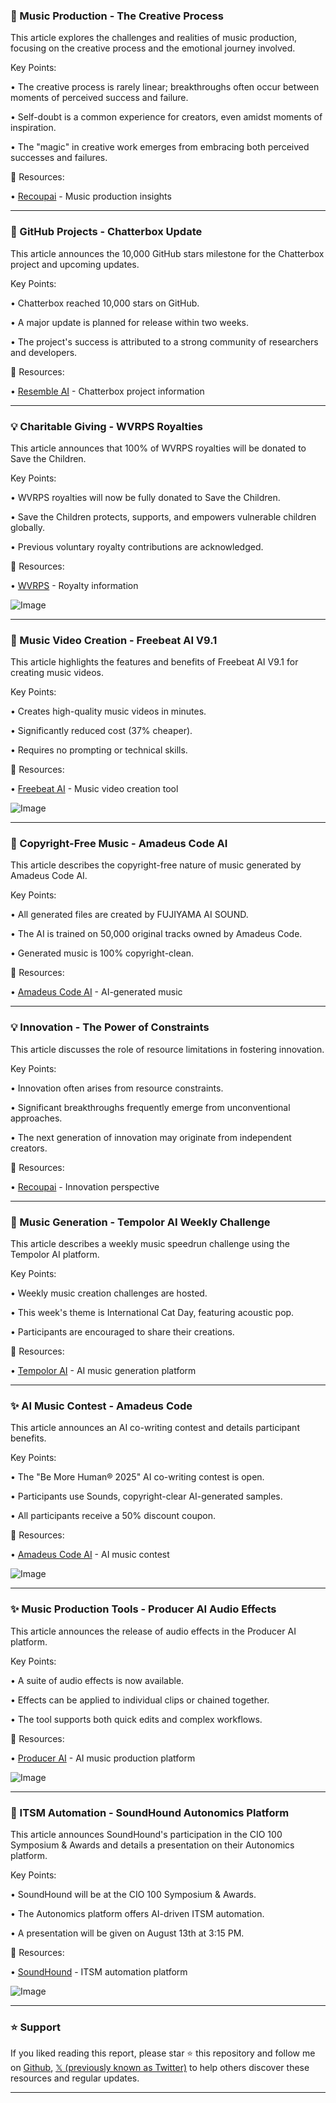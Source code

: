 ### 🤖 Music Production - The Creative Process

This article explores the challenges and realities of music production, focusing on the creative process and the emotional journey involved.

Key Points:

• The creative process is rarely linear; breakthroughs often occur between moments of perceived success and failure.


•  Self-doubt is a common experience for creators, even amidst moments of inspiration.


• The "magic" in creative work emerges from embracing both perceived successes and failures.


🔗 Resources:

• [Recoupai](https://x.com/recoupai) - Music production insights


---

### 🚀 GitHub Projects - Chatterbox Update

This article announces the 10,000 GitHub stars milestone for the Chatterbox project and upcoming updates.

Key Points:

• Chatterbox reached 10,000 stars on GitHub.


• A major update is planned for release within two weeks.


• The project's success is attributed to a strong community of researchers and developers.


🔗 Resources:

• [Resemble AI](https://x.com/resembleai) - Chatterbox project information


---

### 💡 Charitable Giving - WVRPS Royalties

This article announces that 100% of WVRPS royalties will be donated to Save the Children.

Key Points:

• WVRPS royalties will now be fully donated to Save the Children.


• Save the Children protects, supports, and empowers vulnerable children globally.


•  Previous voluntary royalty contributions are acknowledged.


🔗 Resources:

• [WVRPS](https://x.com/wvrps) -  Royalty information


![Image](https://pbs.twimg.com/media/GyFGNkRWgAA9iRb?format=jpg&name=small)


---

### 🚀 Music Video Creation - Freebeat AI V9.1

This article highlights the features and benefits of Freebeat AI V9.1 for creating music videos.

Key Points:

• Creates high-quality music videos in minutes.


•  Significantly reduced cost (37% cheaper).


• Requires no prompting or technical skills.


🔗 Resources:

• [Freebeat AI](https://x.com/freebeat_ai) - Music video creation tool


![Image](https://pbs.twimg.com/media/GyEdEMBXUAA3z1s?format=jpg&name=small)


---

### 🤖 Copyright-Free Music - Amadeus Code AI

This article describes the copyright-free nature of music generated by Amadeus Code AI.

Key Points:

• All generated files are created by FUJIYAMA AI SOUND.


•  The AI is trained on 50,000 original tracks owned by Amadeus Code.


•  Generated music is 100% copyright-clean.


🔗 Resources:

• [Amadeus Code AI](https://x.com/AmadeusCodeAI) - AI-generated music


---

### 💡 Innovation - The Power of Constraints

This article discusses the role of resource limitations in fostering innovation.

Key Points:

•  Innovation often arises from resource constraints.


•  Significant breakthroughs frequently emerge from unconventional approaches.


•  The next generation of innovation may originate from independent creators.


🔗 Resources:

• [Recoupai](https://x.com/recoupai) -  Innovation perspective


---

### 🚀 Music Generation - Tempolor AI Weekly Challenge

This article describes a weekly music speedrun challenge using the Tempolor AI platform.

Key Points:

• Weekly music creation challenges are hosted.


• This week's theme is International Cat Day, featuring acoustic pop.


•  Participants are encouraged to share their creations.


🔗 Resources:

• [Tempolor AI](https://x.com/tempolor_ai) - AI music generation platform


---

### ✨ AI Music Contest - Amadeus Code

This article announces an AI co-writing contest and details participant benefits.

Key Points:

• The "Be More Human® 2025" AI co-writing contest is open.


• Participants use Sounds, copyright-clear AI-generated samples.


• All participants receive a 50% discount coupon.


🔗 Resources:

• [Amadeus Code AI](https://x.com/AmadeusCodeAI) - AI music contest


![Image](https://pbs.twimg.com/amplify_video_thumb/1953298135477829633/img/rxWy8kvHll0Yz5I6.jpg)


---

### ✨ Music Production Tools - Producer AI Audio Effects

This article announces the release of audio effects in the Producer AI platform.

Key Points:

•  A suite of audio effects is now available.


•  Effects can be applied to individual clips or chained together.


•  The tool supports both quick edits and complex workflows.


🔗 Resources:

• [Producer AI](https://x.com/producer_ai) - AI music production platform


![Image](https://pbs.twimg.com/amplify_video_thumb/1953603936860188672/img/fF3cRtgKe6paKoCV.jpg)


---

### 🤖 ITSM Automation - SoundHound Autonomics Platform

This article announces SoundHound's participation in the CIO 100 Symposium & Awards and details a presentation on their Autonomics platform.

Key Points:

• SoundHound will be at the CIO 100 Symposium & Awards.


• The Autonomics platform offers AI-driven ITSM automation.


•  A presentation will be given on August 13th at 3:15 PM.


🔗 Resources:

• [SoundHound](https://x.com/SoundHound) -  ITSM automation platform


![Image](https://pbs.twimg.com/media/Gxm7fHdXUAAVKK1?format=jpg&name=small)


---

### ⭐️ Support

If you liked reading this report, please star ⭐️ this repository and follow me on [Github](https://github.com/Drix10), [𝕏 (previously known as Twitter)](https://x.com/DRIX_10_) to help others discover these resources and regular updates.

---
